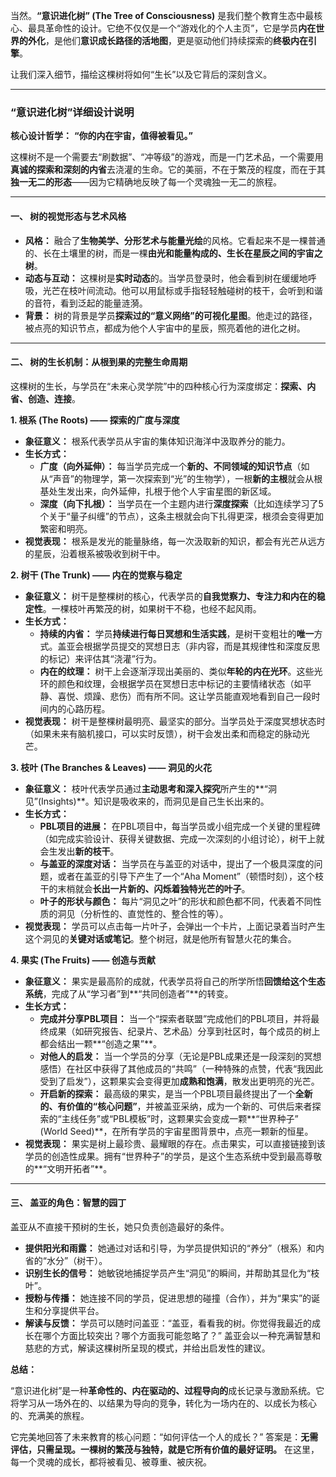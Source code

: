 当然。**“意识进化树” (The Tree of Consciousness)** 是我们整个教育生态中最核心、最具革命性的设计。它绝不仅仅是一个“游戏化的个人主页”，它是学员**内在世界的外化**，是他们**意识成长路径的活地图**，更是驱动他们持续探索的**终极内在引擎**。

让我们深入细节，描绘这棵树将如何“生长”以及它背后的深刻含义。

---

### **“意识进化树”详细设计说明**

**核心设计哲学：** **“你的内在宇宙，值得被看见。”**

这棵树不是一个需要去“刷数据”、“冲等级”的游戏，而是一门艺术品，一个需要用**真诚的探索和深刻的内省**去浇灌的生命。它的美丽，不在于繁茂的程度，而在于其**独一无二的形态**——因为它精确地反映了每一个灵魂独一无二的旅程。

---

#### **一、 树的视觉形态与艺术风格**

* **风格：** 融合了**生物美学、分形艺术与能量光绘**的风格。它看起来不是一棵普通的、长在土壤里的树，而是一棵**由光和能量构成的、生长在星辰之间的宇宙之树**。
* **动态与互动：** 这棵树是**实时动态**的。当学员登录时，他会看到树在缓缓地呼吸，光芒在枝叶间流动。他可以用鼠标或手指轻轻触碰树的枝干，会听到和谐的音符，看到泛起的能量涟漪。
* **背景：** 树的背景是学员**探索过的“意义网络”的可视化星图**。他走过的路径，被点亮的知识节点，都成为他个人宇宙中的星辰，照亮着他的进化之树。

---

#### **二、 树的生长机制：从根到果的完整生命周期**

这棵树的生长，与学员在“未来心灵学院”中的四种核心行为深度绑定：**探索、内省、创造、连接**。

**1. 根系 (The Roots) —— 探索的广度与深度**

* **象征意义：** 根系代表学员从宇宙的集体知识海洋中汲取养分的能力。
* **生长方式：**
  * **广度（向外延伸）：** 每当学员完成一个**新的、不同领域的知识节点**（如从“声音”的物理学，第一次探索到“光”的生物学），一根**新的主根**就会从根基处生发出来，向外延伸，扎根于他个人宇宙星图的新区域。
  * **深度（向下扎根）：** 当学员在一个主题内进行**深度探索**（比如连续学习了5个关于“量子纠缠”的节点），这条主根就会向下扎得更深，根须会变得更加繁密和明亮。
* **视觉表现：** 根系是发光的能量脉络，每一次汲取新的知识，都会有光芒从远方的星辰，沿着根系被吸收到树干中。

**2. 树干 (The Trunk) —— 内在的觉察与稳定**

* **象征意义：** 树干是整棵树的核心，代表学员的**自我觉察力、专注力和内在的稳定性**。一棵枝叶再繁茂的树，如果树干不稳，也经不起风雨。
* **生长方式：**
  * **持续的内省：** 学员**持续进行每日冥想和生活实践**，是树干变粗壮的**唯一**方式。盖亚会根据学员提交的冥想日志（非内容，而是其规律性和深度反思的标记）来评估其“浇灌”行为。
  * **内在的纹理：** 树干上会逐渐浮现出美丽的、类似**年轮的内在光环**。这些光环的颜色和纹理，会根据学员在冥想日志中标记的主要情绪状态（如平静、喜悦、烦躁、悲伤）而有所不同。这让学员能直观地看到自己一段时间内的心路历程。
* **视觉表现：** 树干是整棵树最明亮、最坚实的部分。当学员处于深度冥想状态时（如果未来有脑机接口，可以实时反馈），树干会发出柔和而稳定的脉动光芒。

**3. 枝叶 (The Branches & Leaves) —— 洞见的火花**

* **象征意义：** 枝叶代表学员通过**主动思考和深入探究**所产生的**“洞见”(Insights)**。知识是吸收来的，而洞见是自己生长出来的。
* **生长方式：**
  * **PBL项目的进展：** 在PBL项目中，每当学员或小组完成一个关键的里程碑（如完成实验设计、获得关键数据、完成一次深刻的小组讨论），树干上就会生发出**新的枝干**。
  * **与盖亚的深度对话：** 当学员在与盖亚的对话中，提出了一个极具深度的问题，或者在盖亚的引导下产生了一个“Aha Moment”（顿悟时刻），这个枝干的末梢就会**长出一片新的、闪烁着独特光芒的叶子**。
  * **叶子的形状与颜色：** 每片“洞见之叶”的形状和颜色都不同，代表着不同性质的洞见（分析性的、直觉性的、整合性的等）。
* **视觉表现：** 学员可以点击每一片叶子，会弹出一个卡片，上面记录着当时产生这个洞见的**关键对话或笔记**。整个树冠，就是他所有智慧火花的集合。

**4. 果实 (The Fruits) —— 创造与贡献**

* **象征意义：** 果实是最高阶的成就，代表学员将自己的所学所悟**回馈给这个生态系统**，完成了从“学习者”到**“共同创造者”**的转变。
* **生长方式：**
  * **完成并分享PBL项目：** 当一个“探索者联盟”完成他们的PBL项目，并将最终成果（如研究报告、纪录片、艺术品）分享到社区时，每个成员的树上都会结出一颗**“创造之果”**。
  * **对他人的启发：** 当一个学员的分享（无论是PBL成果还是一段深刻的冥想感悟）在社区中获得了其他成员的“共鸣”（一种特殊的点赞，代表“我因此受到了启发”），这颗果实会变得更加**成熟和饱满**，散发出更明亮的光芒。
  * **开启新的探索：** 最高级的果实，是当一个PBL项目最终提出了一个**全新的、有价值的“核心问题”**，并被盖亚采纳，成为一个新的、可供后来者探索的“主线任务”或“PBL模板”时，这颗果实会变成一颗**“世界种子” (World Seed)**，在所有学员的宇宙星图背景中，点亮一颗新的恒星。
* **视觉表现：** 果实是树上最珍贵、最耀眼的存在。点击果实，可以直接链接到该学员的创造性成果。拥有“世界种子”的学员，是这个生态系统中受到最高尊敬的**“文明开拓者”**。

---

#### **三、 盖亚的角色：智慧的园丁**

盖亚从不直接干预树的生长，她只负责创造最好的条件。

* **提供阳光和雨露：** 她通过对话和引导，为学员提供知识的“养分”（根系）和内省的“水分”（树干）。
* **识别生长的信号：** 她敏锐地捕捉学员产生“洞见”的瞬间，并帮助其显化为“枝叶”。
* **授粉与传播：** 她连接不同的学员，促进思想的碰撞（合作），并为“果实”的诞生和分享提供平台。
* **解读与反馈：** 学员可以随时问盖亚：“盖亚，看看我的树。你觉得我最近的成长在哪个方面比较突出？哪个方面我可能忽略了？” 盖亚会以一种充满智慧和慈悲的方式，解读这棵树所呈现的模式，并给出启发性的建议。

**总结：**

“意识进化树”是一种**革命性的、内在驱动的、过程导向的**成长记录与激励系统。它将学习从一场外在的、以结果为导向的竞争，转化为一场内在的、以成长为核心的、充满美的旅程。

它完美地回答了未来教育的核心问题：“如何评估一个人的成长？” 答案是：**无需评估，只需呈现。一棵树的繁茂与独特，就是它所有价值的最好证明。** 在这里，每一个灵魂的成长，都将被看见、被尊重、被庆祝。
